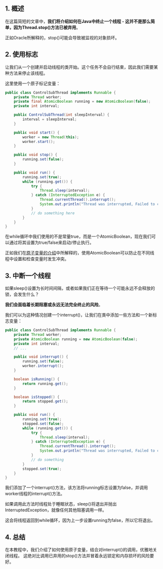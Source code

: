## 1. 概述

在这篇简短的文章中，**我们将介绍如何在Java中终止一个线程 - 这并不是那么简单，因为Thread.stop()方法已被弃用**。

正如Oracle所解释的，stop()可能会导致被监视的对象损坏。

## 2. 使用标志

让我们从一个创建并启动线程的类开始。这个任务不会自行结束，因此我们需要某种方法来停止该线程。

这里使用一个原子标记变量：

```java
public class ControlSubThread implements Runnable {
    private Thread worker;
    private final AtomicBoolean running = new AtomicBoolean(false);
    private int interval;

    public ControlSubThread(int sleepInterval) {
        interval = sleepInterval;
    }

    public void start() {
        worker = new Thread(this);
        worker.start();
    }

    public void stop() {
        running.set(false);
    }

    public void run() {
        running.set(true);
        while (running.get()) {
            try {
                Thread.sleep(interval);
            } catch (InterruptedException e) {
                Thread.currentThread().interrupt();
                System.out.println("Thread was interrupted, Failed to complete operation");
            }
            // do something here
        }
    }
}
```

在while循环中我们使用的不是常量true，而是一个AtomicBoolean，现在我们可以通过将其设置为true/false来启动/停止执行。

正如我们在[原子变量的介绍]()中所解释的，使用AtomicBoolean可以防止在不同线程中设置和检查变量时发生冲突。

## 3. 中断一个线程

如果sleep()设置为长时间间隔，或者如果我们正在等待一个可能永远不会释放的锁，会发生什么？

**我们会面临着长期阻塞或永远无法完全终止的风险**。

我们可以为这种情况创建一个interrupt()，让我们在类中添加一些方法和一个新标志变量：

```java
public class ControlSubThread implements Runnable {
    private Thread worker;
    private AtomicBoolean running = new AtomicBoolean(false);
    private int interval;
    // ...

    public void interrupt() {
        running.set(false);
        worker.interrupt();
    }

    boolean isRunning() {
        return running.get();
    }

    boolean isStopped() {
        return stopped.get();
    }

    public void run() {
        running.set(true);
        stopped.set(false);
        while (running.get()) {
            try {
                Thread.sleep(interval);
            } catch (InterruptedException e) {
                Thread.currentThread().interrupt();
                System.out.println("Thread was interrupted, Failed to complete operation");
            }
            // do something
        }
        stopped.set(true);
    }
}
```

我们添加了一个interrupt()方法，该方法将running标志设置为false，并调用worker线程的interrupt()方法。

如果调用此方法时线程处于睡眠状态，sleep()将退出并抛出InterruptedException，就像任何其他阻塞调用一样。

这会将线程返回到while循环，因为上一步设置running为false，所以它将退出。

## 4. 总结

在本教程中，我们介绍了如何使用原子变量，结合对interrupt()的调用，优雅地关闭线程。
这绝对比调用已弃用的stop()方法并冒着永远锁定和内存损坏的风险要好。